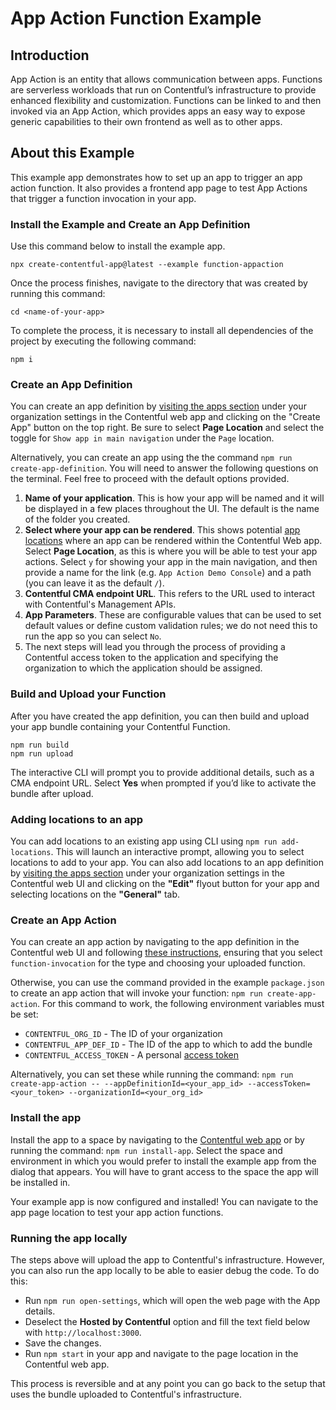 # App Action Function Example

## Introduction

App Action is an entity that allows communication between apps. Functions are serverless workloads that run on Contentful’s infrastructure to provide enhanced flexibility and customization. Functions can be linked to and then invoked via an App Action, which provides apps an easy way to expose generic capabilities to their own frontend as well as to other apps.

## About this Example

This example app demonstrates how to set up an app to trigger an app action function. It also provides a frontend app page to test App Actions that trigger a function invocation in your app.

### Install the Example and Create an App Definition

Use this command below to install the example app.

```
npx create-contentful-app@latest --example function-appaction
```

Once the process finishes, navigate to the directory that was created by running this command:

```
cd <name-of-your-app>
```

To complete the process, it is necessary to install all dependencies of the project by executing the following command:

```
npm i
```

### Create an App Definition

You can create an app definition by [visiting the apps section](https://app.contentful.com/deeplink?link=app-definition-list) under your organization settings in the Contentful web app and clicking on the "Create App" button on the top right. Be sure to select **Page Location** and select the toggle for `Show app in main navigation` under the `Page` location.

Alternatively, you can create an app using the the command `npm run create-app-definition`. You will need to answer the following questions on the terminal. Feel free to proceed with the default options provided.

1. **Name of your application**. This is how your app will be named and it will be displayed in a few places throughout the UI. The default is the name of the folder you created.
2. **Select where your app can be rendered**. This shows potential [app locations](https://www.contentful.com/developers/docs/extensibility/app-framework/locations/) where an app can be rendered within the Contentful Web app. Select **Page Location**, as this is where you will be able to test your app actions. Select `y` for showing your app in the main navigation, and then provide a name for the link (e.g. `App Action Demo Console`) and a path (you can leave it as the default `/`).
3. **Contentful CMA endpoint URL**. This refers to the URL used to interact with Contentful's Management APIs.
4. **App Parameters**. These are configurable values that can be used to set default values or define custom validation rules; we do not need this to run the app so you can select `No`.
5. The next steps will lead you through the process of providing a Contentful access token to the application and specifying the organization to which the application should be assigned.

### Build and Upload your Function

After you have created the app definition, you can then build and upload your app bundle containing your Contentful Function.

```
npm run build
npm run upload
```

The interactive CLI will prompt you to provide additional details, such as a CMA endpoint URL. Select **Yes** when prompted if you’d like to activate the bundle after upload.

### Adding locations to an app

You can add locations to an existing app using CLI using `npm run add-locations`. This will launch an interactive prompt, allowing you to select locations to add to your app.
You can also add locations to an app definition by [visiting the apps section](https://app.contentful.com/deeplink?link=app-definition-list) under your organization settings in the Contentful web UI and clicking on the **"Edit"** flyout button for your app and selecting locations on the **"General"** tab.

### Create an App Action

You can create an app action by navigating to the app definition in the Contentful web UI and following [these instructions](https://www.contentful.com/developers/docs/extensibility/app-framework/app-actions/#create-an-app-action), ensuring that you select `function-invocation` for the type and choosing your uploaded function.

Otherwise, you can use the command provided in the example `package.json` to create an app action that will invoke your function: `npm run create-app-action`. For this command to work, the following environment variables must be set:

- `CONTENTFUL_ORG_ID` - The ID of your organization
- `CONTENTFUL_APP_DEF_ID` - The ID of the app to which to add the bundle
- `CONTENTFUL_ACCESS_TOKEN` - A personal [access token](https://www.contentful.com/developers/docs/references/content-management-api/#/reference/personal-access-tokens)

Alternatively, you can set these while running the command: `npm run create-app-action -- --appDefinitionId=<your_app_id> --accessToken=<your_token> --organizationId=<your_org_id>`

### Install the app

Install the app to a space by navigating to the [Contentful web app](https://www.contentful.com/developers/docs/extensibility/app-framework/tutorial/#install-your-app-to-a-space) or by running the command: `npm run install-app`. Select the space and environment in which you would prefer to install the example app from the dialog that appears. You will have to grant access to the space the app will be installed in.

Your example app is now configured and installed! You can navigate to the app page location to test your app action functions.

### Running the app locally

The steps above will upload the app to Contentful's infrastructure. However, you can also run the app locally to be able to easier debug the code. To do this:

- Run `npm run open-settings`, which will open the web page with the App details.
- Deselect the **Hosted by Contentful** option and fill the text field below with `http://localhost:3000`.
- Save the changes.
- Run `npm start` in your app and navigate to the page location in the Contentful web app.

This process is reversible and at any point you can go back to the setup that uses the bundle uploaded to Contentful's infrastructure.
